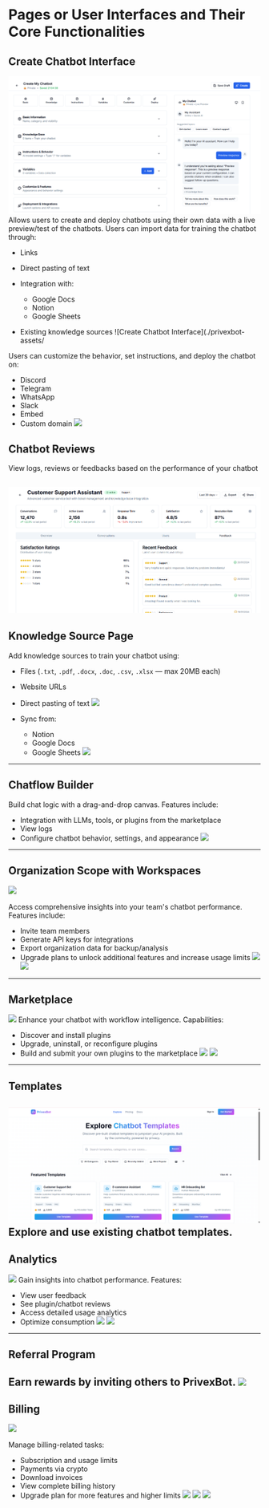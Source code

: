# Pages or User Interfaces and Their Core Functionalities

## Create Chatbot Interface
![Chatbot Interface](./privexbot-assets/create-chatbot.png)
Allows users to create and deploy chatbots using their own data with a live preview/test of the chatbots. Users can import data for training the chatbot through:

* Links
* Direct pasting of text
* Integration with:

  * Google Docs
  * Notion
  * Google Sheets
* Existing knowledge sources
![Create Chatbot Interface](./privexbot-assets/

Users can customize the behavior, set instructions, and deploy the chatbot on:

* Discord
* Telegram
* WhatsApp
* Slack
* Embed
* Custom domain
![](./privexbot-assets/)

## Chatbot Reviews

View logs, reviews or feedbacks based on the performance of your chatbot

![Chatbot Reviews](./privexbot-assets/chatbot-reviews.png)
---

## Knowledge Source Page

Add knowledge sources to train your chatbot using:

* Files (`.txt`, `.pdf`, `.docx`, `.doc`, `.csv`, `.xlsx` — max 20MB each)
* Website URLs
* Direct pasting of text
![](./privexbot-assets/)

* Sync from:

  * Notion
  * Google Docs
  * Google Sheets
![](./privexbot-assets/)

---

## Chatflow Builder

Build chat logic with a drag-and-drop canvas. Features include:

* Integration with LLMs, tools, or plugins from the marketplace
* View logs
* Configure chatbot behavior, settings, and appearance
![](./privexbot-assets/)

---

## Organization Scope with Workspaces
![](./privexbot-assets/)

Access comprehensive insights into your team's chatbot performance. Features include:

* Invite team members
* Generate API keys for integrations
* Export organization data for backup/analysis
* Upgrade plans to unlock additional features and increase usage limits
![](./privexbot-assets/)
![](./privexbot-assets/)
---

## Marketplace
![](./privexbot-assets/)
Enhance your chatbot with workflow intelligence. Capabilities:

* Discover and install plugins
* Upgrade, uninstall, or reconfigure plugins
* Build and submit your own plugins to the marketplace
![](./privexbot-assets/)
![](./privexbot-assets/)
---

## Templates
![Explore Templates](./privexbot-assets/explore-templates.png)
Explore and use existing chatbot templates.
---

## Analytics
![](./privexbot-assets/)
Gain insights into chatbot performance. Features:

* View user feedback
* See plugin/chatbot reviews
* Access detailed usage analytics
* Optimize consumption
![](./privexbot-assets/)
![](./privexbot-assets/)
---

## Referral Program

Earn rewards by inviting others to **PrivexBot**.
![](./privexbot-assets/)
---

## Billing
![](./privexbot-assets/)

Manage billing-related tasks:

* Subscription and usage limits
* Payments via crypto
* Download invoices
* View complete billing history
* Upgrade plan for more features and higher limits
![](./privexbot-assets/)
![](./privexbot-assets/)
![](./privexbot-assets/)

